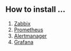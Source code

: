 ## How to install ...

1. [Zabbix](https://github.com/hamidaria70/personal/tree/master/monitoring/zabbix)
2. [Prometheus](https://github.com/hamidaria70/personal/tree/master/monitoring/prometheus)
3. [Alertmanager](https://github.com/hamidaria70/personal/tree/master/monitoring/alertmanager)
4. [Grafana](https://github.com/hamidaria70/personal/tree/master/monitoring/grafana)

